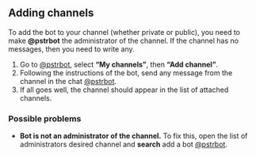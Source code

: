 ## Adding channels
To add the bot to your channel (whether private or public), you need to make **@pstrbot** the administrator of the channel. If the channel has no messages, then you need to write any.

1. Go to [@pstrbot](//telegram.me/pstrbot), select **“My channels”**, then **“Add channel”**.
2. Following the instructions of the bot, send any message from the channel in the chat [@pstrbot](//telegram.me/pstrbot).
3. If all goes well, the channel should appear in the list of attached channels.

### Possible problems
* **Bot is not an administrator of the channel.** To fix this, open the list of administrators desired channel and **search** add a bot [@pstrbot](//telegram.me/pstrbot).
